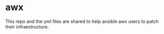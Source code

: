 # awx
This repo and the yml files are shared to help ansible awx users to patch their infraestructure.

